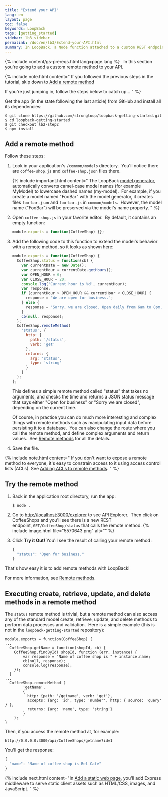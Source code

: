 ```yaml
---
title: "Extend your API"
lang: en
layout: page
toc: false
keywords: LoopBack
tags: [getting_started]
sidebar: lb3_sidebar
permalink: /doc/en/lb3/Extend-your-API.html
summary: In LoopBack, a Node function attached to a custom REST endpoint is called a <i>remote method</i>.
---
```


{% include content/gs-prereqs.html lang=page.lang %}
 
In this section you're going to add a custom remote method to your API.

{% include note.html content="
If you followed the previous steps in the tutorial, skip down to [Add a remote method](#add-a-remote-method)

If you're just jumping in, follow the steps below to catch up...
" %}

Get the app (in the state following the last article) from GitHub and install all its dependencies:

```
$ git clone https://github.com/strongloop/loopback-getting-started.git
$ cd loopback-getting-started
$ git checkout lb2-step2
$ npm install
```

## Add a remote method

Follow these steps:

1.  Look in your application's `/common/models` directory.  You'll notice there are `coffee-shop.js` and `coffee-shop.json` files there.  

    {% include important.html content="
    The LoopBack [model generator](Model-generator.html), automatically converts camel-case model names (for example MyModel) to lowercase dashed names (my-model).  For example, if you create a model named \"FooBar\" with the model generator, it creates files `foo-bar.json` and `foo-bar.js` in `common/models`.  However, the model name (\"FooBar\") will be preserved via the model's name property.
    " %}
2.  Open `coffee-shop.js` in your favorite editor.  By default, it contains an empty function: 

    ```js
    module.exports = function(CoffeeShop) {};
    ```

3.  Add the following code to this function to extend the model's behavior with a remote method, so it looks as shown here:

    ```js
    module.exports = function(CoffeeShop) {
      CoffeeShop.status = function(cb) {
        var currentDate = new Date();
        var currentHour = currentDate.getHours();
        var OPEN_HOUR = 6;
        var CLOSE_HOUR = 20;
        console.log('Current hour is %d', currentHour);
        var response;
        if (currentHour > OPEN_HOUR && currentHour < CLOSE_HOUR) {
          response = 'We are open for business.';
        } else {
          response = 'Sorry, we are closed. Open daily from 6am to 8pm.';
        }
        cb(null, response);
      };
      CoffeeShop.remoteMethod(
        'status', {
          http: {
            path: '/status',
            verb: 'get'
          },
          returns: {
            arg: 'status',
            type: 'string'
          }
        }
      );
    };
    ```

    This defines a simple remote method called "status" that takes no arguments, and checks the time and returns a JSON status message that says either "Open for business" or "Sorry we are closed", depending on the current time.

    Of course, in practice you can do much more interesting and complex things with remote methods such as manipulating input data before persisting it to a database.  You can also change the route where you call the remote method, and define complex arguments and return values.  See [Remote methods](Remote-methods) for all the details.

4.  Save the file.

{% include note.html content="
If you don't want to expose a remote method to everyone, it's easy to constrain access to it using access control lists (ACLs). See [Adding ACLs to remote methods](Remote-methods#adding-acls-to-remote-methods).
" %}

## Try the remote method

1.  Back in the application root directory, run the app: 

    `$ node .`

2.  Go to [http://localhost:3000/explorer](http://localhost:3000/explorer) to see API Explorer.  Then click on CoffeeShops and you'll see there is a new REST endpoint, `GET/CoffeeShop/status` that calls the remote method.
    {% include image.html file="5570643.png" alt="" %} 

3.  Click **Try it Out!**
    You'll see the result of calling your remote method :
    ```js
    {
      "status": "Open for business."
    }
    ```

That's how easy it is to add remote methods with LoopBack! 

For more information, see [Remote methods](Remote-methods).

## Executing create, retrieve, update, and delete methods in a remote method

The `status` remote method is trivial, but a remote method can also access any of the standard model create, retrieve, update, and delete methods to perform data processes and validation.  Here is a simple example (this is not in the `loopback-getting-started` repository):

```
module.exports = function(CoffeeShop) {
...
  CoffeeShop.getName = function(shopId, cb) {
    CoffeeShop.findById( shopId, function (err, instance) {
        var response = "Name of coffee shop is " + instance.name;
        cb(null, response);
        console.log(response);
    });
  }
...
  CoffeeShop.remoteMethod (
        'getName',
        {
          http: {path: '/getname', verb: 'get'},
          accepts: {arg: 'id', type: 'number', http: { source: 'query' } },
          returns: {arg: 'name', type: 'string'}
        }
    );
}
```

Then, if you access the remote method at, for example:

`http://0.0.0.0:3000/api/CoffeeShops/getname?id=1`

You'll get the response:

```js
{
  "name": "Name of coffee shop is Bel Cafe"
}
```

{% include next.html content="In [Add a static web page](Add-a-static-web-page.html), you'll add Express middleware to serve static client assets such as HTML/CSS, images, and JavaScript. "
%}
